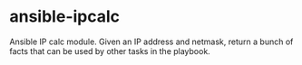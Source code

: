 ansible-ipcalc
==============

Ansible IP calc module. Given an IP address and netmask, return a bunch of facts that can be used by other tasks in the playbook.
